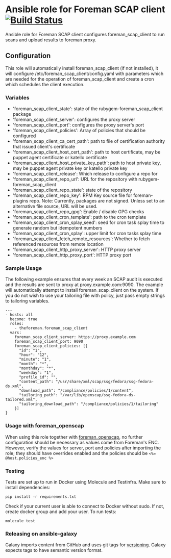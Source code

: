 # Ansible role for Foreman SCAP client [![Build Status](https://travis-ci.org/theforeman/ansible-foreman_scap_client.svg?branch=master)](https://travis-ci.org/theforeman/ansible-foreman_scap_client)

Ansible role for Foreman SCAP client configures foreman_scap_client
to run scans and upload results to foreman proxy.

## Configuration

This role will automatically install foreman_scap_client (if not installed),
it will configure /etc/foreman_scap_client/config.yaml with parameters which are needed for the operation
of foreman_scap_client and create a cron which schedules the client execution.

### Variables

* 'foreman_scap_client_state': state of the rubygem-foreman_scap_client package
* 'foreman_scap_client_server': configures the proxy server
* 'foreman_scap_client_port': configures the proxy server's port
* 'foreman_scap_client_policies': Array of policies that should be configured
* 'foreman_scap_client_ca_cert_path': path to file of certification authority that issued client's certificate
* 'foreman_scap_client_host_cert_path': path to host certificate, may be puppet agent certificate or katello certificate
* 'foreman_scap_client_host_private_key_path': path to host private key, may be puppet agent private key or katello private key
* 'foreman_scap_client_release': Which release to configure a repo for
* 'foreman_scap_client_repo_url': URL for the repository with rubygem-foreman_scap_client
* 'foreman_scap_client_repo_state': state of the repository
* 'foreman_scap_client_repo_key': RPM Key source file for foreman-plugins repo. Note: Currently, packages are not signed.
  Unless set to an alternative file source, URL will be used.
* 'foreman_scap_client_repo_gpg': Enable / disable GPG checks
* 'foreman_scap_client_cron_template': path to the cron template
* 'foreman_scap_client_cron_splay_seed': seed for cron task splay time to generate random but idempotent numbers
* 'foreman_scap_client_cron_splay': upper limit for cron tasks splay time
* 'foreman_scap_client_fetch_remote_resources': Whether to fetch referenced resources from remote location
* 'foreman_scap_client_http_proxy_server': HTTP proxy server
* 'foreman_scap_client_http_proxy_port': HTTP proxy port

### Sample Usage

The following example ensures that every week an SCAP audit is executed and the results
are sent to proxy at proxy.example.com:9090. The example will automatically attempt to install
foreman_scap_client on the system. If you do not wish to use your tailoring file with policy,
just pass empty strings to tailoring variables.

```ansible
---
- hosts: all
  become: true
  roles:
    - theforeman.foreman_scap_client
  vars:
    foreman_scap_client_server: https://proxy.example.com
    foreman_scap_client_port: 9090
    foreman_scap_client_policies: [{
      "id": "1",
      "hour": "12",
      "minute": "1",
      "month": "*",
      "monthday": "*",
      "weekday": "1",
      "profile_id": "",
      "content_path": "/usr/share/xml/scap/ssg/fedora/ssg-fedora-ds.xml",
      "download_path": "/compliance/policies/1/content",
      "tailoring_path": "/var/lib/openscap/ssg-fedora-ds-tailored.xml",
      "tailoring_download_path": "/compliance/policies/1/tailoring"
    }]
}
```

### Usage with foreman_openscap

When using this role together with [foreman_openscap](https://theforeman.org/plugins/foreman_openscap/), no further configuration
 should be necessary as values come from Foreman's ENC. However, verify the values for server, port and policies after
 importing the role; they should have overrides enabled and the policies should be `<%= @host.policies_enc %>`

### Testing
Tests are set up to run in Docker using Molecule and Testinfra. Make sure to install dependencies:

```
pip install -r requirements.txt
```

Check if your current user is able to connect to Docker without sudo. If not, create docker group and add your user. To run tests:

```
molecule test
```


### Releasing on ansible-galaxy

Galaxy imports content from GitHub and uses git tags for [versioning](https://galaxy.ansible.com/docs/contributing/version.html). Galaxy expects tags to have semantic version format.
